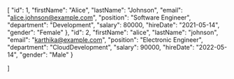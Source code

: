 [
"id": 1,
    "firstName": "Alice",
    "lastName": "Johnson",
    "email": "alice.johnson@example.com",
    "position": "Software Engineer",
    "department": "Development",
    "salary": 80000,
    "hireDate": "2021-05-14",
    "gender": "Female"
},
"id": 2,
    "firstName": "alice",
    "lastName": "johnson",
    "email": "karthika@example.com",
    "position": "Electronic Engineer",
    "department": "CloudDevelopment",
    "salary": 90000,
    "hireDate": "2022-05-14",
    "gender": "Male"
}

]
